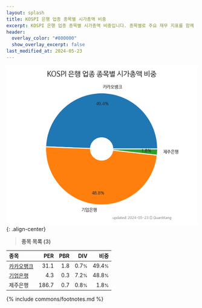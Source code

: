 ```yaml
---
layout: splash
title: KOSPI 은행 업종 종목별 시가총액 비중
excerpt: KOSPI 은행 업종 종목별 시가총액 비중입니다. 종목별로 주요 재무 지표를 함께 표시합니다.
header:
  overlay_color: "#800000"
  show_overlay_excerpt: false
last_modified_at: 2024-05-23
---
```



![KOSPI 은행 업종 종목별 시가총액 비중](/stats/sector/images/kospi_업종_은행_종목.png){: .align-center}


> **종목 목록 (3)**<a id="list"></a>

| **종목** | **PER** | **PBR** | **DIV** | **비중** |
| :------- | ------: | ------: | ------: | -------: |
| [카카오뱅크](/323410/) | 31.1 | 1.8 | 0.7<small>%</small> | 49.4<small>%</small> |
| [기업은행](/024110/) | 4.3 | 0.3 | 7.2<small>%</small> | 48.8<small>%</small> |
| 제주은행 | 186.7 | 0.7 | 0.8<small>%</small> | 1.8<small>%</small> |

{% include commons/footnotes.md %}